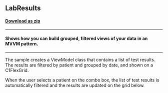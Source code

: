 ## LabResults
#### [Download as zip](https://grapecity.github.io/DownGit/#/home?url=https://github.com/GrapeCity/ComponentOne-WPF-Samples/tree/master/NET_462/FlexGrid/CS/LabResults)
____
#### Shows how you can build grouped, filtered views of your data in an MVVM pattern.
____
The sample creates a ViewModel class that contains a list of test results. The results
are filtered by patient and grouped by date, and shown on a C1FlexGrid.

When the user selects a patient on the combo box, the list of test results is
automatically filtered and the results are updated on the grid below.
